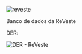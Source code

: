 ![reveste](https://github.com/user-attachments/assets/9e8730c8-f4a4-4541-9bf5-24df1af0a221)

Banco de dados da ReVeste

DER:

![DER - ReVeste](https://github.com/user-attachments/assets/4df50f7b-a373-48a9-9eff-5d5d3046efe2)
